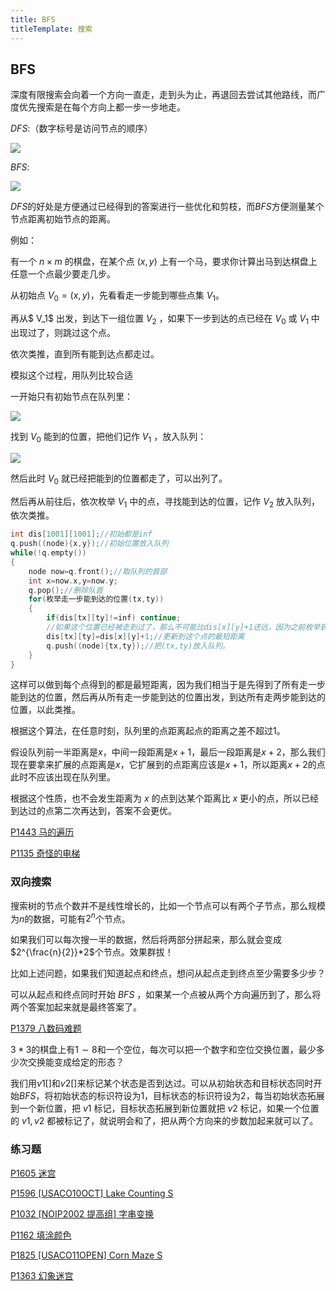 ```yaml
---
title: BFS
titleTemplate: 搜索
---
```


## BFS

深度有限搜索会向着一个方向一直走，走到头为止，再退回去尝试其他路线，而广度优先搜索是在每个方向上都一步一步地走。

$DFS$:（数字标号是访问节点的顺序）

![](https://s2.loli.net/2023/07/04/xFudvyIeMpirVfL.png)

$BFS$:

![](https://s2.loli.net/2023/07/04/TdNyuOoKm36iSFa.png)

$DFS$的好处是方便通过已经得到的答案进行一些优化和剪枝，而$BFS$方便测量某个节点距离初始节点的距离。

例如：

有一个 $n \times m$ 的棋盘，在某个点 $(x, y)$ 上有一个马，要求你计算出马到达棋盘上任意一个点最少要走几步。

从初始点 $V_0=(x,y)$，先看看走一步能到哪些点集 $V_1$。

再从$ V_1$ 出发，到达下一组位置 $V_2$ ，如果下一步到达的点已经在 $V_0$ 或 $V_1$ 中出现过了，则跳过这个点。

依次类推，直到所有能到达点都走过。 

模拟这个过程，用队列比较合适

一开始只有初始节点在队列里：

![](https://s2.loli.net/2023/10/18/GThjk7sqRtwfP3F.png)

找到 $V_0$ 能到的位置，把他们记作 $V_1$ ，放入队列：

![](https://s2.loli.net/2023/10/18/698mhd23LGoYext.png)

然后此时 $V_0$ 就已经把能到的位置都走了，可以出列了。

然后再从前往后，依次枚举 $V_1$ 中的点，寻找能到达的位置，记作 $V_2$ 放入队列，依次类推。

```cpp
int dis[1001][1001];//初始都是inf
q.push((node){x,y});//初始位置放入队列
while(!q.empty())
{
    node now=q.front();//取队列的首部
    int x=now.x,y=now.y;
    q.pop();//删除队首
    for(枚举走一步能到达的位置(tx,ty))
    {
        if(dis[tx][ty]!=inf) continue;
        //如果这个位置已经被走到过了，那么不可能比dis[x][y]+1还远，因为之前枚举到的点的dis不大于dis[x][y]
        dis[tx][ty]=dis[x][y]+1;//更新到这个点的最短距离
        q.push((node){tx,ty});//把(tx,ty)放入队列。
    }
}
```

这样可以做到每个点得到的都是最短距离，因为我们相当于是先得到了所有走一步能到达的位置，然后再从所有走一步能到达的位置出发，到达所有走两步能到达的位置，以此类推。

根据这个算法，在任意时刻，队列里的点距离起点的距离之差不超过$1$。

假设队列前一半距离是$x$，中间一段距离是$x+1$，最后一段距离是$x+2$，那么我们现在要拿来扩展的点距离是$x$，它扩展到的点距离应该是$x+1$，所以距离$x+2$的点此时不应该出现在队列里。

根据这个性质，也不会发生距离为 $x$ 的点到达某个距离比 $x$ 更小的点，所以已经到达过的点第二次再达到，答案不会更优。

[P1443 马的遍历  ](https://www.luogu.com.cn/problem/P1443)

[P1135 奇怪的电梯  ](https://www.luogu.com.cn/problem/P1135)

### 双向搜索

搜索树的节点个数并不是线性增长的，比如一个节点可以有两个子节点，那么规模为$n$的数据，可能有$2^n$个节点。

如果我们可以每次搜一半的数据，然后将两部分拼起来，那么就会变成$2^{\frac{n}{2}}*2$个节点。效果群拔！

比如上述问题，如果我们知道起点和终点，想问从起点走到终点至少需要多少步？

可以从起点和终点同时开始 $BFS$ ，如果某一个点被从两个方向遍历到了，那么将两个答案加起来就是最终答案了。

[P1379 八数码难题  ](https://www.luogu.com.cn/problem/P1379)

$3*3$的棋盘上有$1\sim 8$和一个空位，每次可以把一个数字和空位交换位置，最少多少次交换能变成给定的形态？

我们用$v1[]$和$v2[]$来标记某个状态是否到达过。可以从初始状态和目标状态同时开始$BFS$，将初始状态的标识符设为$1$，目标状态的标识符设为$2$，每当初始状态拓展到一个新位置，把 $v1$ 标记，目标状态拓展到新位置就把 $v2$ 标记，如果一个位置的 $v1,v2$ 都被标记了，就说明会和了，把从两个方向来的步数加起来就可以了。

### 练习题

[P1605 迷宫  ](https://www.luogu.com.cn/problem/P1605)

[P1596 [USACO10OCT] Lake Counting S  ](https://www.luogu.com.cn/problem/P1596)

[P1032 [NOIP2002 提高组] 字串变换  ](https://www.luogu.com.cn/problem/P1032)

[P1162 填涂颜色  ](https://www.luogu.com.cn/problem/P1162)

[P1825 [USACO11OPEN] Corn Maze S  ](https://www.luogu.com.cn/problem/P1825)

[P1363 幻象迷宫  ](https://www.luogu.com.cn/problem/P1363)



